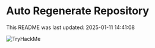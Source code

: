 # Auto Regenerate Repository

This README was last updated: 2025-01-11 14:41:08

 ![TryHackMe](https://tryhackme.com/badge/533634)